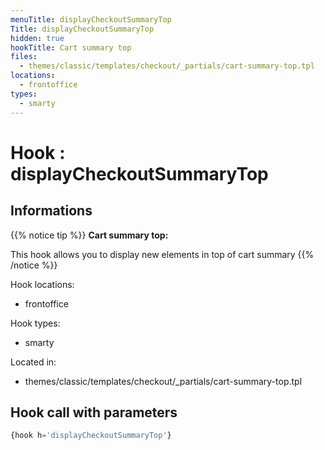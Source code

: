 ```yaml
---
menuTitle: displayCheckoutSummaryTop
Title: displayCheckoutSummaryTop
hidden: true
hookTitle: Cart summary top
files:
  - themes/classic/templates/checkout/_partials/cart-summary-top.tpl
locations:
  - frontoffice
types:
  - smarty
---
```


# Hook : displayCheckoutSummaryTop

## Informations

{{% notice tip %}}
**Cart summary top:** 

This hook allows you to display new elements in top of cart summary
{{% /notice %}}

Hook locations: 
  - frontoffice

Hook types: 
  - smarty

Located in: 
  - themes/classic/templates/checkout/_partials/cart-summary-top.tpl

## Hook call with parameters

```php
{hook h='displayCheckoutSummaryTop'}
```